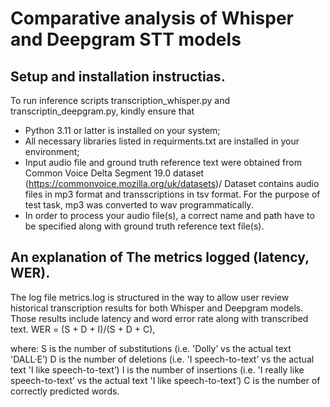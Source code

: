 # Comparative analysis of Whisper and Deepgram STT models
 
## Setup and installation instructias.

To run inference scripts transcription_whisper.py and transcriptin_deepgram.py, kindly ensure that
- Python 3.11 or latter is installed on your system;
- All necessary libraries listed in requirments.txt are installed in your environment;
- Input audio file and ground truth reference text were obtained from Common Voice Delta Segment 19.0 dataset (https://commonvoice.mozilla.org/uk/datasets)/
Dataset contains audio files in mp3 format and transscriptions in tsv format. For the purpose of test task, mp3 was converted to wav programmatically.
- In order to process your audio file(s), a correct name and path have to be specified along with ground truth reference text file(s).
  
## An explanation of The metrics logged (latency, WER).

The log file metrics.log is structured in the way to allow user review historical transcription results for both Whisper and Deepgram models.
Those results include latency and word error rate along with transcribed text.
WER = (S + D + I)/(S + D + C),

where:
S is the number of substitutions (i.e. 'Dolly’ vs the actual text 'DALL·E’)
D is the number of deletions (i.e. 'I speech-to-text’ vs the actual text 'I like speech-to-text’)
I is the number of insertions (i.e. 'I really like speech-to-text’ vs the actual text 'I like speech-to-text’)
C is the number of correctly predicted words.



